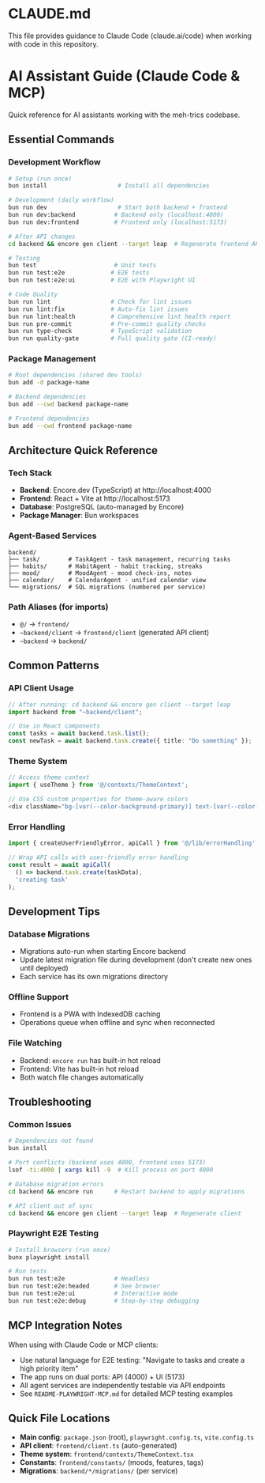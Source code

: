 # CLAUDE.md

This file provides guidance to Claude Code (claude.ai/code) when working with code in this repository.

# AI Assistant Guide (Claude Code & MCP)

Quick reference for AI assistants working with the meh-trics codebase.

## Essential Commands

### Development Workflow
```bash
# Setup (run once)
bun install                    # Install all dependencies

# Development (daily workflow)
bun run dev                    # Start both backend + frontend
bun run dev:backend           # Backend only (localhost:4000)
bun run dev:frontend          # Frontend only (localhost:5173)

# After API changes
cd backend && encore gen client --target leap  # Regenerate frontend API client

# Testing
bun test                      # Unit tests
bun run test:e2e             # E2E tests
bun run test:e2e:ui          # E2E with Playwright UI

# Code Quality
bun run lint                 # Check for lint issues
bun run lint:fix             # Auto-fix lint issues
bun run lint:health          # Comprehensive lint health report
bun run pre-commit           # Pre-commit quality checks
bun run type-check           # TypeScript validation
bun run quality-gate         # Full quality gate (CI-ready)
```

### Package Management
```bash
# Root dependencies (shared dev tools)
bun add -d package-name

# Backend dependencies
bun add --cwd backend package-name

# Frontend dependencies  
bun add --cwd frontend package-name
```

## Architecture Quick Reference

### Tech Stack
- **Backend**: Encore.dev (TypeScript) at http://localhost:4000
- **Frontend**: React + Vite at http://localhost:5173
- **Database**: PostgreSQL (auto-managed by Encore)
- **Package Manager**: Bun workspaces

### Agent-Based Services
```
backend/
├── task/        # TaskAgent - task management, recurring tasks
├── habits/      # HabitAgent - habit tracking, streaks
├── mood/        # MoodAgent - mood check-ins, notes
├── calendar/    # CalendarAgent - unified calendar view
└── migrations/  # SQL migrations (numbered per service)
```

### Path Aliases (for imports)
- `@/` → `frontend/`
- `~backend/client` → `frontend/client` (generated API client)
- `~backend` → `backend/`

## Common Patterns

### API Client Usage
```typescript
// After running: cd backend && encore gen client --target leap
import backend from "~backend/client";

// Use in React components
const tasks = await backend.task.list();
const newTask = await backend.task.create({ title: "Do something" });
```

### Theme System
```typescript
// Access theme context
import { useTheme } from '@/contexts/ThemeContext';

// Use CSS custom properties for theme-aware colors
<div className="bg-[var(--color-background-primary)] text-[var(--color-text-primary)]">
```

### Error Handling
```typescript
import { createUserFriendlyError, apiCall } from '@/lib/errorHandling';

// Wrap API calls with user-friendly error handling
const result = await apiCall(
  () => backend.task.create(taskData),
  'creating task'
);
```

## Development Tips

### Database Migrations
- Migrations auto-run when starting Encore backend
- Update latest migration file during development (don't create new ones until deployed)
- Each service has its own migrations directory

### Offline Support
- Frontend is a PWA with IndexedDB caching
- Operations queue when offline and sync when reconnected

### File Watching
- Backend: `encore run` has built-in hot reload
- Frontend: Vite has built-in hot reload
- Both watch file changes automatically

## Troubleshooting

### Common Issues
```bash
# Dependencies not found
bun install

# Port conflicts (backend uses 4000, frontend uses 5173)
lsof -ti:4000 | xargs kill -9  # Kill process on port 4000

# Database migration errors
cd backend && encore run      # Restart backend to apply migrations

# API client out of sync
cd backend && encore gen client --target leap  # Regenerate client
```

### Playwright E2E Testing
```bash
# Install browsers (run once)
bunx playwright install

# Run tests
bun run test:e2e              # Headless
bun run test:e2e:headed       # See browser
bun run test:e2e:ui           # Interactive mode
bun run test:e2e:debug        # Step-by-step debugging
```

## MCP Integration Notes

When using with Claude Code or MCP clients:
- Use natural language for E2E testing: "Navigate to tasks and create a high priority item"
- The app runs on dual ports: API (4000) + UI (5173)
- All agent services are independently testable via API endpoints
- See `README-PLAYWRIGHT-MCP.md` for detailed MCP testing examples

## Quick File Locations

- **Main config**: `package.json` (root), `playwright.config.ts`, `vite.config.ts`
- **API client**: `frontend/client.ts` (auto-generated)
- **Theme system**: `frontend/contexts/ThemeContext.tsx`
- **Constants**: `frontend/constants/` (moods, features, tags)
- **Migrations**: `backend/*/migrations/` (per service)